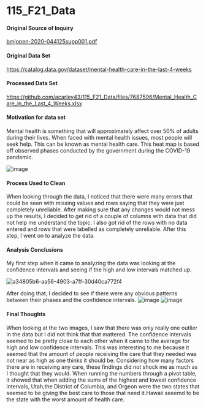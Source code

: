 # 115_F21_Data
#### Original Source of Inquiry
[bmjopen-2020-044125supp001.pdf](https://github.com/acarley43/115_F21_Data/files/7429096/bmjopen-2020-044125supp001.pdf)
#### Original Data Set 
https://catalog.data.gov/dataset/mental-health-care-in-the-last-4-weeks
#### Processed Data Set
https://github.com/acarley43/115_F21_Data/files/7687596/Mental_Health_Care_in_the_Last_4_Weeks.xlsx
#### Motivation for data set
Mental health is something that will approximately affect over 50% of adults during their lives. When faced with mental health issues, most people will seek help. This can be known as mental health care. This heat map is based off observed phases conducted by the government during the COVID-19 pandemic. 

![image](https://user-images.githubusercontent.com/91555768/145455755-31747dd7-8ad0-44b3-99c8-14cd9d15a8f7.png)
#### Process Used to Clean
When looking through the data, I noticed that there were many errors that could be seen with missing values and rows saying that they were just completely unreliable. After making sure that any changes would not mess up the results, I decided to get rid of a couple of columns with data that did not help me understand the topic. I also got rid of the rows with no data entered and rows that were labelled as completely unreliable. After this step, I went on to analyze the data.
#### Analysis Conclusions
My first step when it came to analyzing the data was looking at the confidence intervals and seeing if the high and low intervals matched up.

![a34805b6-aa56-4903-a7ff-30d40ca772f4](https://user-images.githubusercontent.com/91555768/145450614-5088ccfd-d343-4e33-9b4b-062818fad1c2.png)

After doing that, I decided to see if there were any obvious patterns between their phases and the confidence intervals.
![image](https://user-images.githubusercontent.com/91555768/145453172-8e50b893-8dec-4bd8-bed2-4de0348c4bff.png)
![image](https://user-images.githubusercontent.com/91555768/145453268-9da22c0f-dda6-417e-8481-370c59bef414.png)
#### Final Thoughts
When looking at the two images, I saw that there was only really one outlier in the data but I did not think that that mattered. The confidence intervals seemed to be pretty close to each other when it came to the average for high and low confidence intervals. This was interesting to me because it seemed that the amount of people receiving the care that they needed was not near as high as one thinks it should be. Considering how many factors there are in receiving any care, these findings did not shock me as much as I thought that they would. When running the numbers through a pivot table, it showed that when adding the sums of the highest and lowest confidence intervals, Utah,the District of Columbia, and Orgeon were the two states that seemed to be giving the best care to those that need it.Hawaii seeemd to be the state with the worst amount of health care.
